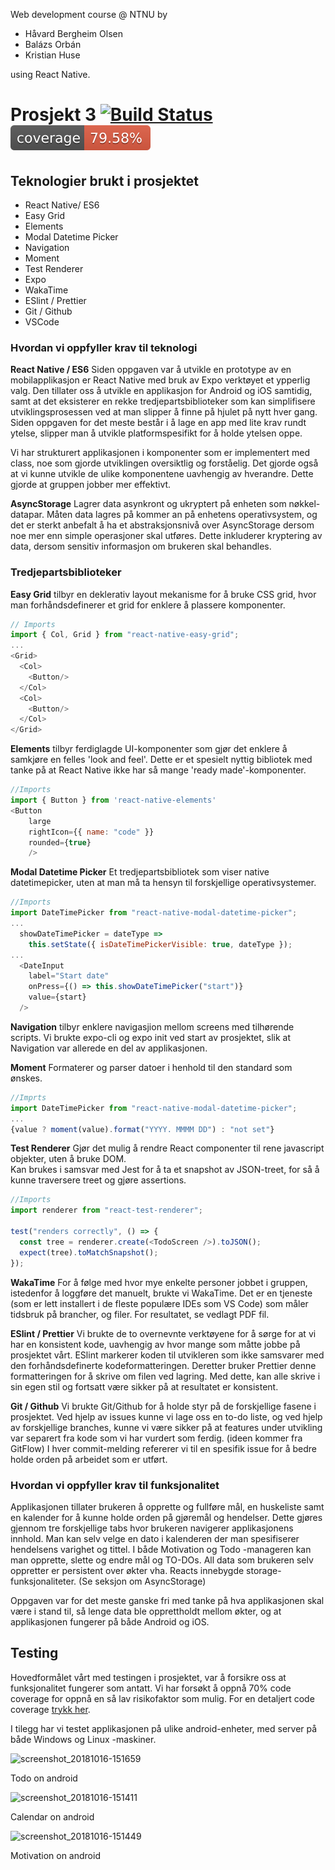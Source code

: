 Web development course @ NTNU by

- Håvard Bergheim Olsen
- Balázs Orbán
- Kristian Huse

using React Native.

# Prosjekt 3 [![Build Status](https://travis-ci.com/IT2810/it2810-webutvikling-h18-prosjekt-3-09.svg?branch=master)](https://travis-ci.com/IT2810/it2810-webutvikling-h18-prosjekt-3-09) ![Coverage](https://raw.githubusercontent.com/IT2810/it2810-webutvikling-h18-prosjekt-3-09/master/docs/badge.svg?sanitize=true)
## Teknologier brukt i prosjektet

- React Native/ ES6
- Easy Grid
- Elements
- Modal Datetime Picker
- Navigation
- Moment
- Test Renderer
- Expo
- WakaTime
- ESlint / Prettier
- Git / Github
- VSCode

### Hvordan vi oppfyller krav til teknologi

**React Native / ES6**
Siden oppgaven var å utvikle en prototype av en mobilapplikasjon er React Native med bruk av Expo verktøyet et ypperlig valg.
Den tillater oss å utvikle en applikasjon for Android og iOS samtidig, samt at det eksisterer en rekke tredjepartsbiblioteker som kan simplifisere utviklingsprosessen ved at man slipper å finne på hjulet på nytt hver gang. Siden oppgaven for det meste består i å lage en app med lite krav rundt ytelse, slipper man å utvikle platformspesifikt for å holde ytelsen oppe.

Vi har strukturert applikasjonen i komponenter som er implementert med class, noe som gjorde utviklingen oversiktlig og forståelig. Det gjorde også at vi kunne utvikle de ulike komponentene uavhengig av hverandre. Dette gjorde at gruppen jobber mer effektivt.

**AsyncStorage**
Lagrer data asynkront og ukryptert på enheten som nøkkel-datapar. Måten data lagres på kommer an på enhetens operativsystem, og det er sterkt anbefalt å ha et abstraksjonsnivå over AsyncStorage dersom noe mer enn simple operasjoner skal utføres. Dette inkluderer kryptering av data, dersom sensitiv informasjon om brukeren skal behandles.

### Tredjepartsbiblioteker

**Easy Grid** tilbyr en deklerativ layout mekanisme for å bruke CSS grid, hvor man forhåndsdefinerer et grid for enklere å plassere komponenter.

```javascript
// Imports
import { Col, Grid } from "react-native-easy-grid";
...
<Grid>
  <Col>
    <Button/>
  </Col>
  <Col>
    <Button/>
  </Col>
</Grid>
```

**Elements**
tilbyr ferdiglagde UI-komponenter som gjør det enklere å samkjøre en felles 'look and feel'.
Dette er et spesielt nyttig bibliotek med tanke på at React Native ikke har så mange 'ready made'-komponenter.

```javascript
//Imports
import { Button } from 'react-native-elements'
<Button
    large
    rightIcon={{ name: "code" }}
    rounded={true}
    />
```

**Modal Datetime Picker**
Et tredjepartsbibliotek som viser native datetimepicker, uten at man må ta hensyn til forskjellige operativsystemer.

```javascript
//Imports
import DateTimePicker from "react-native-modal-datetime-picker";
...
  showDateTimePicker = dateType =>
    this.setState({ isDateTimePickerVisible: true, dateType });
...
  <DateInput
    label="Start date"
    onPress={() => this.showDateTimePicker("start")}
    value={start}
  />
```

**Navigation**
tilbyr enklere navigasjion mellom screens med tilhørende scripts.
Vi brukte expo-cli og expo init ved start av prosjektet, slik at Navigation var allerede en del av applikasjonen.

**Moment**
Formaterer og parser datoer i henhold til den standard som ønskes.

```javascript
//Imprts
import DateTimePicker from "react-native-modal-datetime-picker";
...
{value ? moment(value).format("YYYY. MMMM DD") : "not set"}
```

**Test Renderer**
Gjør det mulig å rendre React componenter til rene javascript objekter, uten å bruke DOM.  
Kan brukes i samsvar med Jest for å ta et snapshot av JSON-treet, for så å kunne traversere treet og gjøre assertions.

```javascript
//Imports
import renderer from "react-test-renderer";

test("renders correctly", () => {
  const tree = renderer.create(<TodoScreen />).toJSON();
  expect(tree).toMatchSnapshot();
});
```

**WakaTime**
For å følge med hvor mye enkelte personer jobbet i gruppen, istedenfor å loggføre det manuelt, brukte vi WakaTime. Det er en tjeneste (som er lett installert i de fleste populære IDEs som VS Code) som måler tidsbruk på brancher, og filer. For resultatet, se vedlagt PDF fil.

**ESlint / Prettier**
Vi brukte de to overnevnte verktøyene for å sørge for at vi har en konsistent kode, uavhengig av hvor mange som måtte jobbe på prosjektet vårt. ESlint markerer koden til utvikleren som ikke samsvarer med den forhåndsdefinerte kodeformatteringen. Deretter bruker Prettier denne formatteringen for å skrive om filen ved lagring. Med dette, kan alle skrive i sin egen stil og fortsatt være sikker på at resultatet er konsistent.

**Git / Github**
Vi brukte Git/Github for å holde styr på de forskjellige fasene i prosjektet. Ved hjelp av issues kunne vi lage oss en to-do liste, og ved hjelp av forskjellige branches, kunne vi være sikker på at features under utvikling var separert fra kode som vi har vurdert som ferdig. (ideen kommer fra GitFlow)
I hver commit-melding refererer vi til en spesifik issue for å bedre holde orden på arbeidet som er utført.

### Hvordan vi oppfyller krav til funksjonalitet

Applikasjonen tillater brukeren å opprette og fullføre mål, en huskeliste samt en kalender for å kunne holde orden på gjøremål og hendelser. Dette gjøres gjennom tre forskjellige tabs hvor brukeren navigerer applikasjonens innhold. Man kan selv velge en dato i kalenderen der man spesifiserer hendelsens varighet og tittel. I både Motivation og Todo -manageren kan man opprette, slette og endre mål og TO-DOs.
All data som brukeren selv oppretter er persistent over økter vha. Reacts innebygde storage-funksjonaliteter. (Se seksjon om AsyncStorage)

Oppgaven var for det meste ganske fri med tanke på hva applikasjonen skal være i stand til, så lenge data ble opprettholdt mellom økter, og at applikasjonen fungerer på både Android og iOS.

## Testing

Hovedformålet vårt med testingen i prosjektet, var å forsikre oss at funksjonalitet fungerer som antatt. Vi har forsøkt å oppnå 70% code coverage for oppnå en så lav risikofaktor som mulig.
For en detaljert code coverage [trykk her](https://it2810.github.io/it2810-webutvikling-h18-prosjekt-3-09/index.html).

I tilegg har vi testet applikasjonen på ulike android-enheter, med server på både Windows og Linux -maskiner.

![screenshot_20181016-151659](https://user-images.githubusercontent.com/22095633/47074299-703ee780-d1fa-11e8-8e71-5d8e935c1c42.jpg)

Todo on android

![screenshot_20181016-151411](https://user-images.githubusercontent.com/22095633/47074576-f78c5b00-d1fa-11e8-8ab7-9b7305145bdc.jpg)

Calendar on android

![screenshot_20181016-151449](https://user-images.githubusercontent.com/22095633/47074553-ee9b8980-d1fa-11e8-9b91-59369ef1b4d4.jpg)

Motivation on android
